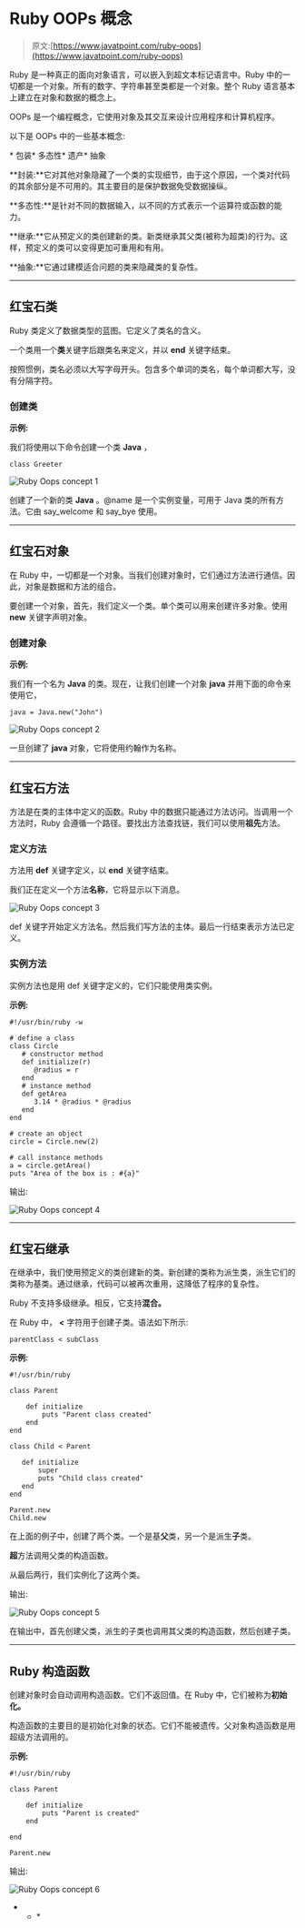# Ruby OOPs 概念

> 原文:[https://www.javatpoint.com/ruby-oops](https://www.javatpoint.com/ruby-oops)

Ruby 是一种真正的面向对象语言，可以嵌入到超文本标记语言中。Ruby 中的一切都是一个对象。所有的数字、字符串甚至类都是一个对象。整个 Ruby 语言基本上建立在对象和数据的概念上。

OOPs 是一个编程概念，它使用对象及其交互来设计应用程序和计算机程序。

以下是 OOPs 中的一些基本概念:

<ulclass>*   包装*   多态性*   遗产*   抽象

**封装:**它对其他对象隐藏了一个类的实现细节，由于这个原因，一个类对代码的其余部分是不可用的。其主要目的是保护数据免受数据操纵。

**多态性:**是针对不同的数据输入，以不同的方式表示一个运算符或函数的能力。

**继承:**它从预定义的类创建新的类。新类继承其父类(被称为超类)的行为。这样，预定义的类可以变得更加可重用和有用。

**抽象:**它通过建模适合问题的类来隐藏类的复杂性。

* * *

## 红宝石类

Ruby 类定义了数据类型的蓝图。它定义了类名的含义。

一个类用一个**类**关键字后跟类名来定义，并以 **end** 关键字结束。

按照惯例，类名必须以大写字母开头。包含多个单词的类名，每个单词都大写，没有分隔字符。

### 创建类

**示例:**

我们将使用以下命令创建一个类 **Java** ，

```
class Greeter

```

![Ruby Oops concept 1](../Images/fe8e80919986f2846dd4aeb42ec5b771.png)

创建了一个新的类 **Java** 。@name 是一个实例变量，可用于 Java 类的所有方法。它由 say_welcome 和 say_bye 使用。

* * *

## 红宝石对象

在 Ruby 中，一切都是一个对象。当我们创建对象时，它们通过方法进行通信。因此，对象是数据和方法的组合。

要创建一个对象，首先，我们定义一个类。单个类可以用来创建许多对象。使用 **new** 关键字声明对象。

### 创建对象

**示例:**

我们有一个名为 **Java** 的类。现在，让我们创建一个对象 **java** 并用下面的命令来使用它，

```
java = Java.new("John")

```

![Ruby Oops concept 2](../Images/756e28af19f69b102eb863002484250d.png)

一旦创建了 **java** 对象，它将使用约翰作为名称。

* * *

## 红宝石方法

方法是在类的主体中定义的函数。Ruby 中的数据只能通过方法访问。当调用一个方法时，Ruby 会遵循一个路径。要找出方法查找链，我们可以使用**祖先**方法。

### 定义方法

方法用 **def** 关键字定义，以 **end** 关键字结束。

我们正在定义一个方法**名称**，它将显示以下消息。

![Ruby Oops concept 3](../Images/f03ac866a6ee674af1d26eb38b40bf06.png)

def 关键字开始定义方法名。然后我们写方法的主体。最后一行结束表示方法已定义。

### 实例方法

实例方法也是用 def 关键字定义的，它们只能使用类实例。

**示例:**

```
#!/usr/bin/ruby -w 

# define a class 
class Circle 
   # constructor method 
   def initialize(r) 
      @radius = r 
   end 
   # instance method 
   def getArea 
      3.14 * @radius * @radius 
   end 
end 

# create an object 
circle = Circle.new(2) 

# call instance methods 
a = circle.getArea() 
puts "Area of the box is : #{a}"

```

输出:

![Ruby Oops concept 4](../Images/ad597dc9bd4b65aade63067cb123d877.png)

* * *

## 红宝石继承

在继承中，我们使用预定义的类创建新的类。新创建的类称为派生类，派生它们的类称为基类。通过继承，代码可以被再次重用，这降低了程序的复杂性。

Ruby 不支持多级继承。相反，它支持**混合。**

在 Ruby 中， **<** 字符用于创建子类。语法如下所示:

```
parentClass < subClass

```

**示例:**

```
#!/usr/bin/ruby 

class Parent 

    def initialize 
        puts "Parent class created" 
    end 
end 

class Child < Parent 

   def initialize 
       super 
       puts "Child class created" 
   end 
end 

Parent.new 
Child.new

```

在上面的例子中，创建了两个类。一个是基**父**类，另一个是派生**子**类。

**超**方法调用父类的构造函数。

从最后两行，我们实例化了这两个类。

输出:

![Ruby Oops concept 5](../Images/da6d242cf0904c71f9855fdf7069fe27.png)

在输出中，首先创建父类，派生的子类也调用其父类的构造函数，然后创建子类。

* * *

## Ruby 构造函数

创建对象时会自动调用构造函数。它们不返回值。在 Ruby 中，它们被称为**初始化。**

构造函数的主要目的是初始化对象的状态。它们不能被遗传。父对象构造函数是用超级方法调用的。

**示例:**

```
#!/usr/bin/ruby 

class Parent 

    def initialize 
        puts "Parent is created" 
    end 

end 

Parent.new 

```

输出:

![Ruby Oops concept 6](../Images/14381042820b53f3e378298897359f28.png)

* * *</ulclass>